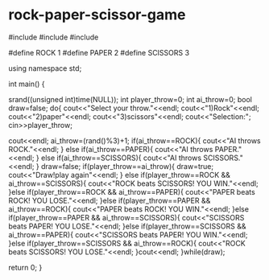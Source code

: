 # rock-paper-scissor-game
#include <iostream>
#include<cstdlib>
#include<ctime>

#define ROCK 1
#define PAPER 2
#define SCISSORS 3

using namespace std;

int main() {

srand((unsigned int)time(NULL));
int player_throw=0;
int ai_throw=0;
bool draw=false;
do{
cout<<"Select your throw."<<endl;
cout<<"1)Rock"<<endl;
cout<<"2)paper"<<endl;
cout<<"3)scissors"<<endl;
cout<<"Selection:";
cin>>player_throw;

cout<<endl;
ai_throw=(rand()%3)+1;
if(ai_throw==ROCK){
  cout<<"AI throws ROCK."<<endl;
}
else if(ai_throw==PAPER){
  cout<<"AI throws PAPER."<<endl;
}
else if(ai_throw==SCISSORS){
  cout<<"AI throws SCISSORS."<<endl;
}
draw=false;
if(player_throw==ai_throw){
  draw=true;
  cout<<"Draw!play again"<<endl;
}
else if(player_throw==ROCK && ai_throw==SCISSORS){
  cout<<"ROCK beats SCISSORS! YOU WIN."<<endl;
}else if(player_throw==ROCK && ai_throw==PAPER){
  cout<<"PAPER beats ROCK! YOU LOSE."<<endl;
}else if(player_throw==PAPER && ai_throw==ROCK){
  cout<<"PAPER beats ROCK! YOU WIN."<<endl;
}else if(player_throw==PAPER && ai_throw==SCISSORS){
  cout<<"SCISSORS beats PAPER! YOU LOSE."<<endl;
}else if(player_throw==SCISSORS && ai_throw==PAPER){
  cout<<"SCISSORS beats PAPER! YOU WIN."<<endl;
}else if(player_throw==SCISSORS && ai_throw==ROCK){
   cout<<"ROCK beats SCISSORS! YOU LOSE."<<endl;
}cout<<endl;
}while(draw);


  return 0;
}
